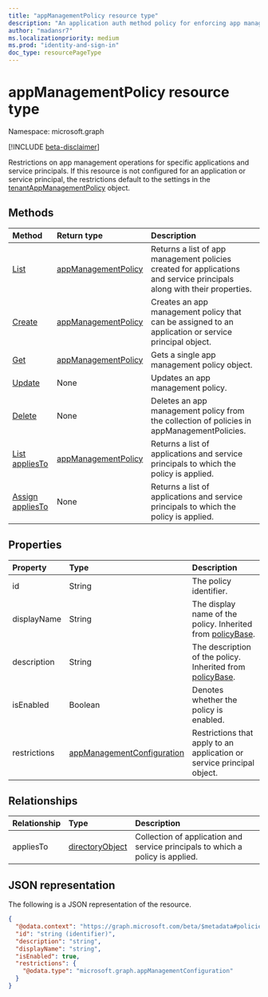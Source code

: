 ```yaml
---
title: "appManagementPolicy resource type"
description: "An application auth method policy for enforcing app management restrictions on specific application or service principals."
author: "madansr7"
ms.localizationpriority: medium
ms.prod: "identity-and-sign-in"
doc_type: resourcePageType
---
```


# appManagementPolicy resource type

Namespace: microsoft.graph

[!INCLUDE [beta-disclaimer](../../includes/beta-disclaimer.md)]

Restrictions on app management operations for specific applications and service principals. If this resource is not configured for an application or service principal, the restrictions default to the settings in the [tenantAppManagementPolicy](tenantappmanagementpolicy.md) object.

## Methods

| Method                                                         | Return type                                                                | Description                                                                                                            |
| :------------------------------------------------------------- | :------------------------------------------------------------------------- | :--------------------------------------------------------------------------------------------------------------------- |
| [List](../api/appManagementPolicy-list.md)      | [appManagementPolicy](../resources/appManagementPolicy.md) | Returns a list of app management policies created for applications and service principals along with their properties. |
| [Create](../api/appManagementPolicy-post.md)    | [appManagementPolicy](../resources/appManagementPolicy.md) | Creates an app management policy that can be assigned to an application or service principal object.                   |
| [Get](../api/appManagementPolicy-get.md)       | [appManagementPolicy](../resources/appManagementPolicy.md) | Gets a single app management policy object.                                                                            |
| [Update](../api/appManagementPolicy-update.md) | None                                                                       | Updates an app management policy.                                                                                      |
| [Delete](../api/appManagementPolicy-delete.md) | None                                                                       | Deletes an app management policy from the collection of policies in appManagementPolicies.                             |
| [List appliesTo](../api/appManagementPolicy-list-appliesTo.md)| [appManagementPolicy](../resources/appManagementPolicy.md)|Returns a list of applications and service principals to which the policy is applied. |
| [Assign appliesTo](../api/appManagementPolicy-post-appliesTo.md)| None |Returns a list of applications and service principals to which the policy is applied. |

## Properties

| Property     | Type                                                        | Description                                                            |
| :----------- | :---------------------------------------------------------- | :--------------------------------------------------------------------- |
| id           | String                                                      | The policy identifier.                                                 |
| displayName  | String                                                      | The display name of the policy. Inherited from [policyBase](policybase.md).                                        |
| description  | String                                                      | The description of the policy. Inherited from [policyBase](policybase.md).                                         |
| isEnabled    | Boolean                                                     | Denotes whether the policy is enabled.                                      |
| restrictions | [appManagementConfiguration](appManagementConfiguration.md) | Restrictions that apply to an application or service principal object. |

## Relationships

| Relationship | Type                                  | Description                                                                         |
| :----------- | :------------------------------------ | :---------------------------------------------------------------------------------- |
| appliesTo    | [directoryObject](directoryobject.md) | Collection of application and service principals to which a policy is applied. |

## JSON representation

The following is a JSON representation of the resource.

<!-- {
  "blockType": "resource",
  "keyProperty": "id",
  "@odata.type": "microsoft.graph.appManagementPolicy",
  "baseType": "microsoft.graph.policyBase",
  "openType": false
}
-->

```json
{
  "@odata.context": "https://graph.microsoft.com/beta/$metadata#policies/appManagementPolicies",
  "id": "string (identifier)",
  "description": "string",
  "displayName": "string",
  "isEnabled": true,
  "restrictions": {
    "@odata.type": "microsoft.graph.appManagementConfiguration"
  }
}
```


